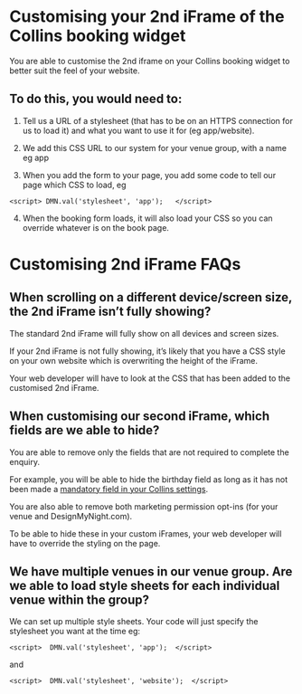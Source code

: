 # Customising your 2nd iFrame of the Collins booking widget
You are able to customise the 2nd iframe on your Collins booking widget to better suit the feel of your website. 

## To do this, you would need to:

1. Tell us a URL of a stylesheet (that has to be on an HTTPS connection for us to load it) and what you want to use it for (eg app/website).

2. We add this CSS URL to our system for your venue group, with a name eg app

3. When you add the form to your page, you add some code to tell our page which CSS to load, eg

`<script>
DMN.val('stylesheet', 'app');  
</script>`
  
4. When the booking form loads, it will also load your CSS so you can override whatever is on the book page.

# Customising 2nd iFrame FAQs

## When scrolling on a different device/screen size, the 2nd iFrame isn’t fully showing?
The standard 2nd iFrame will fully show on all devices and screen sizes.

If your 2nd iFrame is not fully showing, it’s likely that you have a CSS style on your own website which is overwriting the height of the iFrame.

Your web developer will have to look at the CSS that has been added to the customised 2nd iFrame. 

## When customising our second iFrame, which fields are we able to hide?
You are able to remove only the fields that are not required to complete the enquiry. 

For example, you will be able to hide the birthday field as long as it has not been made a [mandatory field in your Collins settings](https://collins.uservoice.com/knowledgebase/articles/1112770-booking-types-making-the-birthday-field-mandator).

You are also able to remove both marketing permission opt-ins (for your venue and DesignMyNight.com).

To be able to hide these in your custom iFrames, your web developer will have to override the styling on the page. 

## We have multiple venues in our venue group. Are we able to load style sheets for each individual venue within the group?

We can set up multiple style sheets. Your code will just specify the stylesheet you want at the time eg: 

`<script>  DMN.val('stylesheet', 'app');  </script>`

and

`<script>  DMN.val('stylesheet', 'website');  </script>`





